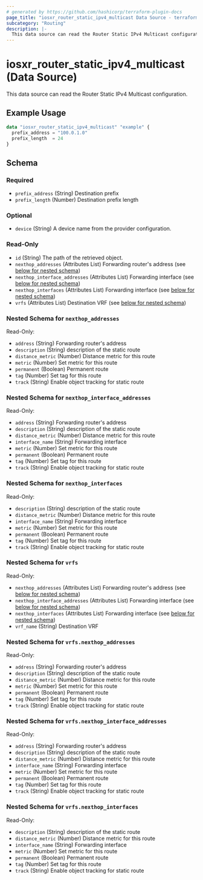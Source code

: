 ```yaml
---
# generated by https://github.com/hashicorp/terraform-plugin-docs
page_title: "iosxr_router_static_ipv4_multicast Data Source - terraform-provider-iosxr"
subcategory: "Routing"
description: |-
  This data source can read the Router Static IPv4 Multicast configuration.
---
```


# iosxr_router_static_ipv4_multicast (Data Source)

This data source can read the Router Static IPv4 Multicast configuration.

## Example Usage

```terraform
data "iosxr_router_static_ipv4_multicast" "example" {
  prefix_address = "100.0.1.0"
  prefix_length  = 24
}
```

<!-- schema generated by tfplugindocs -->
## Schema

### Required

- `prefix_address` (String) Destination prefix
- `prefix_length` (Number) Destination prefix length

### Optional

- `device` (String) A device name from the provider configuration.

### Read-Only

- `id` (String) The path of the retrieved object.
- `nexthop_addresses` (Attributes List) Forwarding router's address (see [below for nested schema](#nestedatt--nexthop_addresses))
- `nexthop_interface_addresses` (Attributes List) Forwarding interface (see [below for nested schema](#nestedatt--nexthop_interface_addresses))
- `nexthop_interfaces` (Attributes List) Forwarding interface (see [below for nested schema](#nestedatt--nexthop_interfaces))
- `vrfs` (Attributes List) Destination VRF (see [below for nested schema](#nestedatt--vrfs))

<a id="nestedatt--nexthop_addresses"></a>
### Nested Schema for `nexthop_addresses`

Read-Only:

- `address` (String) Forwarding router's address
- `description` (String) description of the static route
- `distance_metric` (Number) Distance metric for this route
- `metric` (Number) Set metric for this route
- `permanent` (Boolean) Permanent route
- `tag` (Number) Set tag for this route
- `track` (String) Enable object tracking for static route


<a id="nestedatt--nexthop_interface_addresses"></a>
### Nested Schema for `nexthop_interface_addresses`

Read-Only:

- `address` (String) Forwarding router's address
- `description` (String) description of the static route
- `distance_metric` (Number) Distance metric for this route
- `interface_name` (String) Forwarding interface
- `metric` (Number) Set metric for this route
- `permanent` (Boolean) Permanent route
- `tag` (Number) Set tag for this route
- `track` (String) Enable object tracking for static route


<a id="nestedatt--nexthop_interfaces"></a>
### Nested Schema for `nexthop_interfaces`

Read-Only:

- `description` (String) description of the static route
- `distance_metric` (Number) Distance metric for this route
- `interface_name` (String) Forwarding interface
- `metric` (Number) Set metric for this route
- `permanent` (Boolean) Permanent route
- `tag` (Number) Set tag for this route
- `track` (String) Enable object tracking for static route


<a id="nestedatt--vrfs"></a>
### Nested Schema for `vrfs`

Read-Only:

- `nexthop_addresses` (Attributes List) Forwarding router's address (see [below for nested schema](#nestedatt--vrfs--nexthop_addresses))
- `nexthop_interface_addresses` (Attributes List) Forwarding interface (see [below for nested schema](#nestedatt--vrfs--nexthop_interface_addresses))
- `nexthop_interfaces` (Attributes List) Forwarding interface (see [below for nested schema](#nestedatt--vrfs--nexthop_interfaces))
- `vrf_name` (String) Destination VRF

<a id="nestedatt--vrfs--nexthop_addresses"></a>
### Nested Schema for `vrfs.nexthop_addresses`

Read-Only:

- `address` (String) Forwarding router's address
- `description` (String) description of the static route
- `distance_metric` (Number) Distance metric for this route
- `metric` (Number) Set metric for this route
- `permanent` (Boolean) Permanent route
- `tag` (Number) Set tag for this route
- `track` (String) Enable object tracking for static route


<a id="nestedatt--vrfs--nexthop_interface_addresses"></a>
### Nested Schema for `vrfs.nexthop_interface_addresses`

Read-Only:

- `address` (String) Forwarding router's address
- `description` (String) description of the static route
- `distance_metric` (Number) Distance metric for this route
- `interface_name` (String) Forwarding interface
- `metric` (Number) Set metric for this route
- `permanent` (Boolean) Permanent route
- `tag` (Number) Set tag for this route
- `track` (String) Enable object tracking for static route


<a id="nestedatt--vrfs--nexthop_interfaces"></a>
### Nested Schema for `vrfs.nexthop_interfaces`

Read-Only:

- `description` (String) description of the static route
- `distance_metric` (Number) Distance metric for this route
- `interface_name` (String) Forwarding interface
- `metric` (Number) Set metric for this route
- `permanent` (Boolean) Permanent route
- `tag` (Number) Set tag for this route
- `track` (String) Enable object tracking for static route

